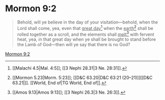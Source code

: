 # Mormon 9:2

> Behold, will ye believe in the day of your visitation—behold, when the Lord shall come, yea, even that <u>great day</u>[^a] when the <u>earth</u>[^b] shall be rolled together as a scroll, and the elements shall <u>melt</u>[^c] with fervent heat, yea, in that great day when ye shall be brought to stand before the Lamb of God—then will ye say that there is no God?

[Mormon 9:2](https://www.churchofjesuschrist.org/study/scriptures/bofm/morm/9?lang=eng&id=p2#p2)


[^a]: [[Malachi 4.5|Mal. 4:5]]; [[3 Nephi 28.31|3 Ne. 28:31]].  
[^b]: [[Mormon 5.23|Morm. 5:23]]; [[D&C 63.20|D&C 63:21 (20–21)]][[D&C 63.21|]]. [[World, End of|TG World, End of]].  
[^c]: [[Amos 9.13|Amos 9:13]]; [[3 Nephi 26.3|3 Ne. 26:3]].  

